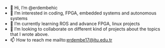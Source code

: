 - 👋 Hi, I’m @erdembehic
- 👀 I’m interested in coding, FPGA, embedded systems and autonomous systems
- 🌱 I’m currently learning ROS and advance FPGA, linux projects
- 💞️ I’m looking to collaborate on different kind of projects about the topics that I wrote above.
- 📫 How to reach me mailto:erdembe17@itu.edu.tr

<!---
erdembehic/erdembehic is a ✨ special ✨ repository because its `README.md` (this file) appears on your GitHub profile.
You can click the Preview link to take a look at your changes.
--->
